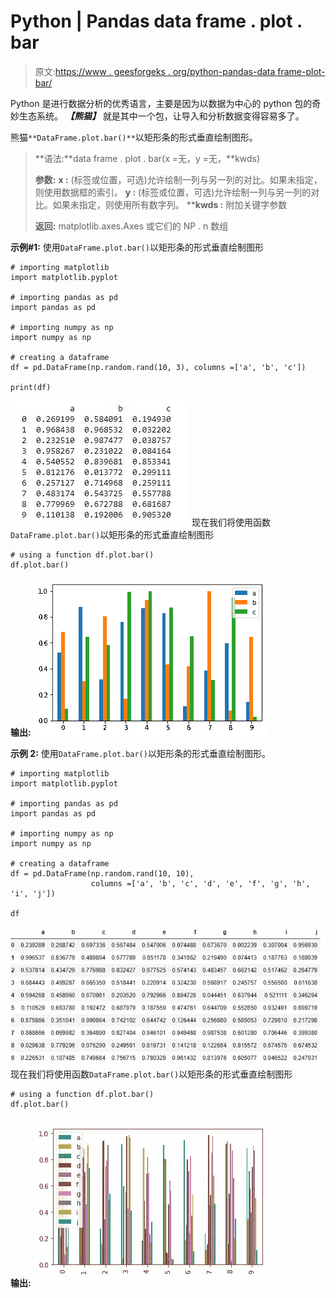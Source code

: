 # Python | Pandas data frame . plot . bar

> 原文:[https://www . geesforgeks . org/python-pandas-data frame-plot-bar/](https://www.geeksforgeeks.org/python-pandas-dataframe-plot-bar/)

Python 是进行数据分析的优秀语言，主要是因为以数据为中心的 python 包的奇妙生态系统。 ***【熊猫】*** 就是其中一个包，让导入和分析数据变得容易多了。

熊猫`**DataFrame.plot.bar()**`以矩形条的形式垂直绘制图形。

> **语法:**data frame . plot . bar(x =无，y =无，**kwds)
> 
> **参数:**
> **x :** (标签或位置，可选)允许绘制一列与另一列的对比。如果未指定，则使用数据框的索引。
> **y :** (标签或位置，可选)允许绘制一列与另一列的对比。如果未指定，则使用所有数字列。
> ****kwds :** 附加关键字参数
> 
> **返回:** matplotlib.axes.Axes 或它们的 NP . n 数组

**示例#1:** 使用`DataFrame.plot.bar()`以矩形条的形式垂直绘制图形

```
# importing matplotlib
import matplotlib.pyplot

# importing pandas as pd
import pandas as pd

# importing numpy as np
import numpy as np

# creating a dataframe 
df = pd.DataFrame(np.random.rand(10, 3), columns =['a', 'b', 'c'])

print(df)
```

![](img/7970509e65e3592500d7272912dd5696.png)
现在我们将使用函数`DataFrame.plot.bar()`以矩形条的形式垂直绘制图形

```
# using a function df.plot.bar()
df.plot.bar()
```

**输出:**
![plot.bar1()](img/a590d5c116099c914cdc1801ada19072.png)

**示例 2:** 使用`DataFrame.plot.bar()`以矩形条的形式垂直绘制图形。

```
# importing matplotlib
import matplotlib.pyplot

# importing pandas as pd
import pandas as pd

# importing numpy as np
import numpy as np

# creating a dataframe
df = pd.DataFrame(np.random.rand(10, 10),
                  columns =['a', 'b', 'c', 'd', 'e', 'f', 'g', 'h', 'i', 'j'])

df
```

![](img/50f472ccd1c85f53ad96b4e9bbdbd388.png)
现在我们将使用函数`DataFrame.plot.bar()`以矩形条的形式垂直绘制图形

```
# using a function df.plot.bar()
df.plot.bar()
```

**输出:**
![](img/c8347f17c6857f1fac4197a9a82eac22.png)